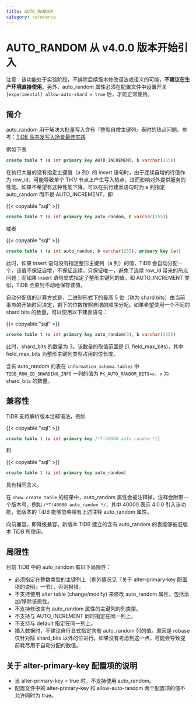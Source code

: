 ```yaml
---
title: AUTO_RANDOM
category: reference
---
```


# AUTO_RANDOM <span class="version-mark">从 v4.0.0 版本开始引入</span>

注意：该功能处于实验阶段，不排除后续版本修改语法或语义的可能，__不建议在生产环境直接使用__。另外，auto_random 属性必须在配置文件中设置开关 `[experimental] allow-auto-shard = true` 后，才能正常使用。

## 简介

auto_random 用于解决大批量写入含有『整型自增主键列』表时的热点问题。参考：[TiDB 高并发写入场景最佳实践](/dev/reference/best-practices/high-concurrency.md)

例如下表

```sql
create table t (a int primary key AUTO_INCREMENT, b varchar(255))
```

在执行大量的没有指定主键值（a 列）的 insert 语句时，由于连续自增的行值作为 row_id，可能导致单个 TiKV 节点上产生写入热点，进而影响对外提供服务的性能。如果不希望有这种性能下降，可以在执行建表语句时为 a 列指定 auto_random 而不是 AUTO_INCREMENT，即

{{< copyable "sql" >}}

```sql
create table t (a int primary key auto_random, b varchar(255))
```

或者

{{< copyable "sql" >}}

```sql
create table t (a int auto_random, b varchar(255), primary key (a))
```

此时，如果 insert 语句没有指定整形主键列（a 列）的值，TiDB 会自动分配一个，该值不保证自增，不保证连续，只保证唯一，避免了连续 row_id 带来的热点问题；而如果 insert 语句显式指定了整形主键列的值，和 AUTO_INCREMENT 类似，TiDB 会原封不动地保存该值。

自动分配值的计算方式是，二进制形式下的最高 5 位（称为 shard bits）由当前事务的开始时间决定，剩下的位数按照自增的顺序分配。如果希望使用一个不同的 shard bits 的数量，可以使用以下建表语句：

{{< copyable "sql" >}}

```sql
create table t (a int primary key auto_random(3), b varchar(255))
```

此时，shard_bits 的数量为 3。该数量的取值范围是 [1, field_max_bits)，其中 field_max_bits 为整形主键列类型占用的位长度。

含有 auto_random 的表在 `information_schema.tables` 中 `TIDB_ROW_ID_SHARDING_INFO` 一列的值为 `PK_AUTO_RANDOM_BITS=x`，`x` 为 shard_bits 的数量。

## 兼容性

TiDB 支持解析版本注释语法，例如

{{< copyable "sql" >}}

```sql
create table t (a int primary key /*T!40000 auto_random */)
```

和

{{< copyable "sql" >}}

```sql
create table t (a int primary key auto_random)
```

具有相同含义。

在 `show create table` 的结果中，auto_random 属性会被注释掉，注释会附带一个版本号，例如 `/*T!40000 auto_random */`，其中 40000 表示 4.0.0 引入该功能，低版本的 TiDB 能够忽略带有上述注释 auto_random 属性。

向前兼容，即降级兼容，新版本 TiDB 建立的含有 auto_random 的表能够被旧版本 TiDB 所使用。

## 局限性

目前 TiDB 中的 auto_random 有以下局限性：

- 必须指定在整数类型的主键列上（例外情况见『关于 alter-primary-key 配置项的说明』一节），否则报错。
- 不支持使用 alter table (change/modify) 来修改 auto_random 属性，包括添加/移除该属性。
- 不支持修改含有 auto_random 属性的主键列的列类型。
- 不支持与 AUTO_INCREMENT 同时指定在同一列上。
- 不支持与 default 指定在同一列上。
- 插入数据时，不建议自行显式指定含有 auto_random 列的值。原因是 rebase 仅针对除 shard_bits 以外的位进行。如果没有考虑到这一点，可能会导致提前耗尽用于自动分配的数值。

## 关于 alter-primary-key 配置项的说明

- 当 alter-primary-key = true 时，不支持使用 auto_random。
- 配置文件中的 alter-primary-key 和 allow-auto-random 两个配置项的值不允许同时为 true。